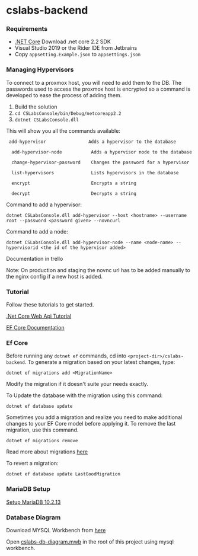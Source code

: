 # cslabs-backend

### Requirements

* [.NET Core](https://dotnet.microsoft.com/download) Download .net core 2.2 SDK
* Visual Studio 2019 or the Rider IDE from Jetbrains
* Copy `appsetting.Example.json` to `appsettings.json`


### Managing Hypervisors

To connect to a proxmox host, you will need to add them to the DB. The passwords used to
access the proxmox host is encrypted so a command is developed to ease the process of adding them.

1. Build the solution
2. `cd CSLabsConsole/bin/Debug/netcoreapp2.2`
3. `dotnet CSLabsConsole.dll` 

This will show you all the commands available:

```
 add-hypervisor                Adds a hypervisor to the database

  add-hypervisor-node           Adds a hypervisor node to the database

  change-hypervisor-password    Changes the password for a hypervisor

  list-hypervisors              Lists hypervisors in the database

  encrypt                       Encrypts a string

  decrypt                       Decrypts a string
```

Command to add a hypervisor:

```
dotnet CSLabsConsole.dll add-hypervisor --host <hostname> --username root --password <password given> --novncurl
```

Command to add a node:

```
dotnet CSLabsConsole.dll add-hypervisor-node --name <node-name> --hypervisorid <the id of the hypervisor added>
```

Documentation in trello 


Note: On production and staging the novnc url has to be added manually to the nginx config if a new host is added.



### Tutorial

Follow these tutorials to get started.

[.Net Core Web Api Tutorial](https://docs.microsoft.com/en-us/aspnet/core/tutorials/first-web-api?view=aspnetcore-2.2&tabs=visual-studio)

[EF Core Documentation](https://docs.microsoft.com/en-us/ef/core/)


### Ef Core

Before running any `dotnet ef` commands, cd into `<project-dir>/cslabs-backend`.
To generate a migration based on your latest changes, type:

```
dotnet ef migrations add <MigrationName>
``` 

Modify the migration if it doesn't suite your needs exactly.

To Update the database with the migration using this command:

```
dotnet ef database update
```

Sometimes you add a migration and realize you need to make additional changes to your EF Core model before applying it. To remove the last migration, use this command.

```
dotnet ef migrations remove
```
Read more about migrations [here](https://docs.microsoft.com/en-us/ef/core/managing-schemas/migrations)

To revert a migration:

```
dotnet ef database update LastGoodMigration
```


### MariaDB Setup

[Setup MariaDB 10.2.13](https://downloads.mariadb.org/interstitial/mariadb-10.2.13/winx64-packages/mariadb-10.2.13-winx64.msi/from/http%3A//ftp.hosteurope.de/mirror/archive.mariadb.org/)

### Database Diagram

Download MYSQL Workbench from [here](https://dev.mysql.com/get/Downloads/MySQLGUITools/mysql-workbench-community-8.0.17-winx64.msi)

Open [cslabs-db-diagram.mwb](./cslabs-db-diagram.mwb) in the root of this project using mysql workbench.
